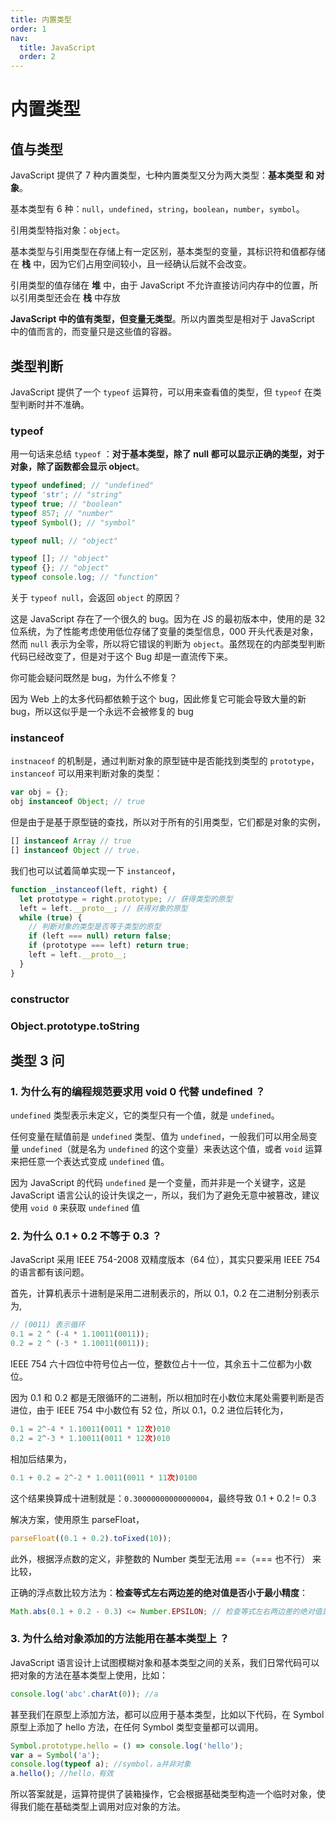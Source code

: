 ```yaml
---
title: 内置类型
order: 1
nav:
  title: JavaScript
  order: 2
---
```


# 内置类型

## 值与类型

JavaScript 提供了 7 种内置类型，七种内置类型又分为两大类型：**基本类型 和 对象**。

基本类型有 6 种：`null`，`undefined`，`string`，`boolean`，`number`，`symbol`。

引用类型特指对象：`object`。

基本类型与引用类型在存储上有一定区别，基本类型的变量，其标识符和值都存储在 **栈** 中，因为它们占用空间较小，且一经确认后就不会改变。

引用类型的值存储在 **堆** 中，由于 JavaScript 不允许直接访问内存中的位置，所以引用类型还会在 **栈** 中存放

**JavaScript 中的值有类型，但变量无类型**。所以内置类型是相对于 JavaScript 中的值而言的，而变量只是这些值的容器。

## 类型判断

JavaScript 提供了一个 `typeof` 运算符，可以用来查看值的类型，但 `typeof` 在类型判断时并不准确。

### typeof

用一句话来总结 `typeof` ：**对于基本类型，除了 null 都可以显示正确的类型，对于对象，除了函数都会显示 object**。

```js
typeof undefined; // "undefined"
typeof 'str'; // "string"
typeof true; // "boolean"
typeof 857; // "number"
typeof Symbol(); // "symbol"

typeof null; // "object"

typeof []; // "object"
typeof {}; // "object"
typeof console.log; // "function"
```

关于 `typeof null`，会返回 `object` 的原因？

这是 JavaScript 存在了一个很久的 bug。因为在 JS 的最初版本中，使用的是 32 位系统，为了性能考虑使用低位存储了变量的类型信息，000 开头代表是对象，然而 `null` 表示为全零，所以将它错误的判断为 `object`。虽然现在的内部类型判断代码已经改变了，但是对于这个 Bug 却是一直流传下来。

你可能会疑问既然是 bug，为什么不修复？

因为 Web 上的太多代码都依赖于这个 bug，因此修复它可能会导致大量的新 bug，所以这似乎是一个永远不会被修复的 bug

### instanceof

`instnaceof` 的机制是，通过判断对象的原型链中是否能找到类型的 `prototype`，`instanceof` 可以用来判断对象的类型：

```js
var obj = {};
obj instanceof Object; // true
```

但是由于是基于原型链的查找，所以对于所有的引用类型，它们都是对象的实例，

```js
[] instanceof Array // true
[] instanceof Object // true，
```

我们也可以试着简单实现一下 `instanceof`，

```js
function _instanceof(left, right) {
  let prototype = right.prototype; // 获得类型的原型
  left = left.__proto__; // 获得对象的原型
  while (true) {
    // 判断对象的类型是否等于类型的原型
    if (left === null) return false;
    if (prototype === left) return true;
    left = left.__proto__;
  }
}
```

### constructor

### Object.prototype.toString

## 类型 3 问

### 1. 为什么有的编程规范要求用 void 0 代替 undefined ？

`undefined` 类型表示未定义，它的类型只有一个值，就是 `undefined`。

任何变量在赋值前是 `undefined` 类型、值为 `undefined`，一般我们可以用全局变量 `undefined`（就是名为 `undefined` 的这个变量）来表达这个值，或者 `void` 运算来把任意一个表达式变成 `undefined` 值。

因为 JavaScript 的代码 `undefined` 是一个变量，而并非是一个关键字，这是 JavaScript 语言公认的设计失误之一，所以，我们为了避免无意中被篡改，建议使用 `void 0` 来获取 `undefined` 值

### 2. 为什么 0.1 + 0.2 不等于 0.3 ？

JavaScript 采用 IEEE 754-2008 双精度版本（64 位），其实只要采用 IEEE 754 的语言都有该问题。

首先，计算机表示十进制是采用二进制表示的，所以 0.1，0.2 在二进制分别表示为,

```js
// (0011) 表示循环
0.1 = 2 ^ (-4 * 1.10011(0011));
0.2 = 2 ^ (-3 * 1.10011(0011));
```

IEEE 754 六十四位中符号位占一位，整数位占十一位，其余五十二位都为小数位。

因为 0.1 和 0.2 都是无限循环的二进制，所以相加时在小数位末尾处需要判断是否进位，由于 IEEE 754 中小数位有 52 位，所以 0.1，0.2 进位后转化为，

```js
0.1 = 2^-4 * 1.10011(0011 * 12次)010
0.2 = 2^-3 * 1.10011(0011 * 12次)010
```

相加后结果为，

```js
0.1 + 0.2 = 2^-2 * 1.0011(0011 * 11次)0100
```

这个结果换算成十进制就是：`0.30000000000000004`，最终导致 0.1 + 0.2 != 0.3

解决方案，使用原生 parseFloat，

```js
parseFloat((0.1 + 0.2).toFixed(10));
```

此外，根据浮点数的定义，非整数的 Number 类型无法用 ==（=== 也不行） 来比较，

正确的浮点数比较方法为：**检查等式左右两边差的绝对值是否小于最小精度**：

```js
Math.abs(0.1 + 0.2 - 0.3) <= Number.EPSILON; // 检查等式左右两边差的绝对值是否小于最小精度
```

### 3. 为什么给对象添加的方法能用在基本类型上 ？

JavaScript 语言设计上试图模糊对象和基本类型之间的关系，我们日常代码可以把对象的方法在基本类型上使用，比如：

```js
console.log('abc'.charAt(0)); //a
```

甚至我们在原型上添加方法，都可以应用于基本类型，比如以下代码，在 Symbol 原型上添加了 hello 方法，在任何 Symbol 类型变量都可以调用。

```js
Symbol.prototype.hello = () => console.log('hello');
var a = Symbol('a');
console.log(typeof a); //symbol，a并非对象
a.hello(); //hello，有效
```

所以答案就是，运算符提供了装箱操作，它会根据基础类型构造一个临时对象，使得我们能在基础类型上调用对应对象的方法。
